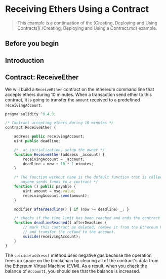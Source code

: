 # Receiving Ethers Using a Contract

> This example is a continuation of the [Creating, Deploying and Using Contracts](./Creating, Deploying and Using a Contract.md) example.

## Before you begin

## Introduction

## Contract: ReceiveEther

We will build a `ReceiveEther` contract on the ethereum command line that accepts ethers during 10 minutes. When a transaction send ether to this contract, it is going to transfer the `amount` received to a predefined `receivingAccount`.

``` js
pragma solidity ^0.4.9;

/* Contract accepting ethers during 10 minutes */
contract ReceiveEther {

    address public receivingAccount;
    uint public deadline;

    /*  at initialization, setup the owner */
    function ReceiveEther(address _account) {
        receivingAccount = _account;
        deadline = now + 10 * 1 minutes;
    }   

    /* The function without name is the default function that is called whenever 
       anyone sends funds to a contract */
    function () public payable {
        uint amount = msg.value;
        receivingAccount.send(amount);
    }

    modifier afterDeadline() { if (now >= deadline) _; }

    /* checks if the time limit has been reached and ends the contract */
    function deadlineReached() afterDeadline {
        // mark this contract as deleted, remove it from the Ethereum Virtual Machine (EVM)'s state
        // and transfer the refund to the account.
        suicide(receivingAccount);
    }
}
```

The `suicide(address)` method uses negative gas because the operation frees up space on the blockchain by clearing all of the contract's data from the Ethereum Virtual Machine (EVM). As a result, when you check the balance of `Account1`, you should see that the balance is increased.
